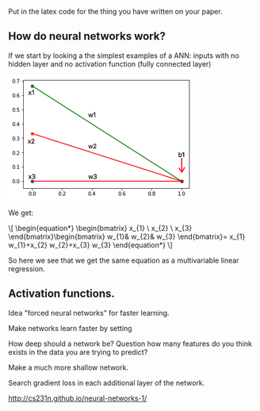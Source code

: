 
Put in the latex code for the thing you have written on your paper.


## How do neural networks work?
If we start by looking a the simplest examples of a ANN: inputs with no hidden layer and no activation function (fully connected layer)

![neuralregression](neuralregression.png)

We get:

\\[ \begin{equation*}
\begin{bmatrix}
x_{1} \\
x_{2} \\
x_{3}
\end{bmatrix}\begin{bmatrix}
w_{1}& w_{2}& w_{3}
\end{bmatrix}=
x_{1} w_{1}+x_{2} w_{2}+x_{3} w_{3}
\end{equation*} \\]

So here we see that we get the same equation as a multivariable linear regression.









## Activation functions.













Idea "forced neural networks" for faster learning.

Make networks learn faster by setting



How deep should a network be?
Question how many features do you think exists in the data you are trying to predict?









Make a much more shallow network.

Search gradient loss in each additional layer of the network.


http://cs231n.github.io/neural-networks-1/
